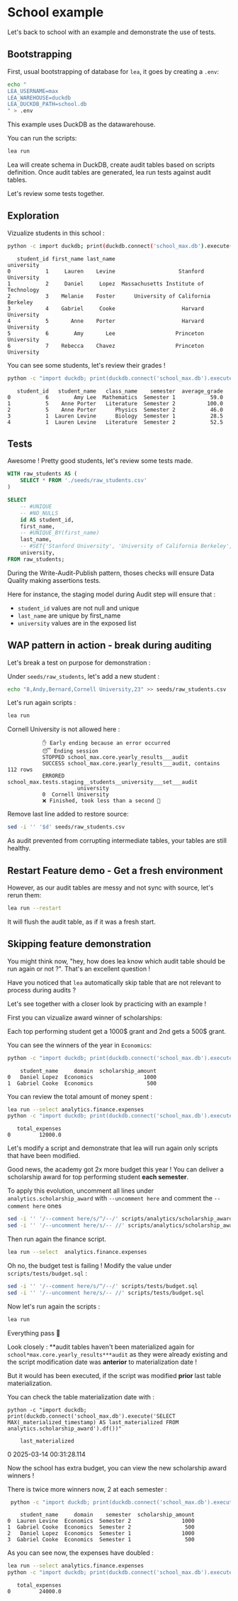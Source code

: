 # School example

Let's back to school with an example and demonstrate the use of tests.

## Bootstrapping

First, usual bootstrapping of database for `lea`, it goes by creating a `.env`:

```sh
echo "
LEA_USERNAME=max
LEA_WAREHOUSE=duckdb
LEA_DUCKDB_PATH=school.db
" > .env
```

This example uses DuckDB as the datawarehouse.

You can run the scripts:

```sh
lea run
```

Lea will create schema in DuckDB, create audit tables based on scripts definition.
Once audit tables are generated, lea run tests against audit tables.

Let's review some tests together.

## Exploration

Vizualize students in this school :

```sh
python -c import duckdb; print(duckdb.connect('school_max.db').execute('SELECT student_id, first_name, last_name, university FROM staging.students').df())
```

```
   student_id first_name last_name                             university
0           1     Lauren    Levine                    Stanford University
1           2     Daniel     Lopez  Massachusetts Institute of Technology
2           3    Melanie    Foster      University of California Berkeley
3           4    Gabriel     Cooke                     Harvard University
4           5       Anne    Porter                     Harvard University
5           6        Amy       Lee                   Princeton University
6           7    Rebecca    Chavez                   Princeton University
```

You can see some students, let's review their grades !

```sh
python -c "import duckdb; print(duckdb.connect('school_max.db').execute('SELECT student_id, student_name, class_name, semester, average_grade FROM core.yearly_results USING SAMPLE 5').df())"
```

```
   student_id   student_name   class_name    semester  average_grade
0           6        Amy Lee  Mathematics  Semester 1           59.0
1           5    Anne Porter   Literature  Semester 2          100.0
2           5    Anne Porter      Physics  Semester 2           46.0
3           1  Lauren Levine      Biology  Semester 1           28.5
4           1  Lauren Levine   Literature  Semester 2           52.5
```

## Tests

Awesome ! Pretty good students, let's review some tests made.

```sql
WITH raw_students AS (
    SELECT * FROM './seeds/raw_students.csv'
)

SELECT
    -- #UNIQUE
    -- #NO_NULLS
    id AS student_id,
    first_name,
    -- #UNIQUE_BY(first_name)
    last_name,
    -- #SET{'Stanford University', 'University of California Berkeley', 'Princeton University', 'Harvard University', 'Massachusetts Institute of Technology'}
    university,
FROM raw_students;
```

During the Write-Audit-Publish pattern, thoses checks will ensure Data Quality making assertions tests.

Here for instance, the staging model during Audit step will ensure that :

- `student_id` values are not null and unique
- `last_name` are unique by first_name
- `university` values are in the exposed list

## WAP pattern in action - break during auditing

Let's break a test on purpose for demonstration :

Under `seeds/raw_students`, let's add a new student :

```sh
echo "8,Andy,Bernard,Cornell University,23" >> seeds/raw_students.csv
```

Let's run again scripts :

```sh
lea run
```

Cornell University is not allowed here :

```
           ✋ Early ending because an error occurred
           😴 Ending session
           STOPPED school_max.core.yearly_results___audit
           SUCCESS school_max.core.yearly_results___audit, contains 112 rows
           ERRORED school_max.tests.staging__students__university___set___audit
                      university
           0  Cornell University
           ❌ Finished, took less than a second 🚀

```

Remove last line added to restore source:

```sh
sed -i '' '$d' seeds/raw_students.csv
```

As audit prevented from corrupting intermediate tables, your tables
are still healthy.

## Restart Feature demo - Get a fresh environment

However, as our audit tables are messy and not sync with source, let's rerun them:

```sh
lea run --restart
```

It will flush the audit table, as if it was a fresh start.

## Skipping feature demonstration

You might think now, "hey, how does lea know which audit table should be run again
or not ?". That's an excellent question !

Have you noticed that `lea` automatically skip table that are not relevant to process during audits ?

Let's see together with a closer look by practicing with an example !

First you can vizualize award winner of scholarships:

Each top performing student get a 1000$ grant and 2nd gets a 500$ grant.

You can see the winners of the year in `Economics`:

```sh
python -c "import duckdb; print(duckdb.connect('school_max.db').execute('SELECT student_name, domain, scholarship_amount FROM analytics.scholarship_award WHERE domain = \'Economics\'').df())"
```

```
    student_name     domain  scholarship_amount
0   Daniel Lopez  Economics                1000
1  Gabriel Cooke  Economics                 500

```

You can review the total amount of money spent :

```sh
lea run --select analytics.finance.expenses
python -c "import duckdb; print(duckdb.connect('school_max.db').execute('SELECT total_expenses FROM analytics.finance__expenses').df())"
```

```
   total_expenses
0         12000.0

```

Let's modify a script and demonstrate that lea will run again only scripts that have been modified.

Good news, the academy got 2x more budget this year ! You can deliver a scholarship award
for top performing student **each semester**.

To apply this evolution, uncomment all lines under `analytics.scholarship_award` with `--uncomment here` and comment the `--comment here` ones

```sh
sed -i '' '/--comment here/s/^/--/' scripts/analytics/scholarship_award.sql
sed -i '' '/--uncomment here/s/-- //' scripts/analytics/scholarship_award.sql
```

Then run again the finance script.

```sh
lea run --select  analytics.finance.expenses
```

Oh no, the budget test is failing ! Modify the value under `scripts/tests/budget.sql` :

```sh
sed -i '' '/--comment here/s/^/--/' scripts/tests/budget.sql
sed -i '' '/--uncomment here/s/-- //' scripts/tests/budget.sql
```

Now let's run again the scripts :

```sh
lea run
```

Everything pass 🎉

Look closely : **audit tables haven't been materialized again for `school*max.core.yearly_results***audit`
as they were already existing and the script modification date was **anterior** to materialization date !

But it would has been executed, if the script was modified **prior** last table materialization.

You can check the table materialization date with :

```
python -c "import duckdb; print(duckdb.connect('school_max.db').execute('SELECT MAX(_materialized_timestamp) AS last_materialized FROM analytics.scholarship_award').df())"
```

        last_materialized

0 2025-03-14 00:31:28.114

Now the school has extra budget, you can view the new scholarship award winners !

There is twice more winners now, 2 at each semester :

```sh
 python -c "import duckdb; print(duckdb.connect('school_max.db').execute('SELECT student_name, domain, semester, scholarship_amount FROM analytics.scholarship_award WHERE domain = \'Economics\'').df())"
```

```
    student_name     domain    semester  scholarship_amount
0  Lauren Levine  Economics  Semester 2                1000
1  Gabriel Cooke  Economics  Semester 2                 500
2   Daniel Lopez  Economics  Semester 1                1000
3  Gabriel Cooke  Economics  Semester 1                 500
```

As you can see now, the expenses have doubled :

```sh
lea run --select analytics.finance.expenses
python -c "import duckdb; print(duckdb.connect('school_max.db').execute('SELECT total_expenses FROM analytics.finance__expenses').df())"
```

```
   total_expenses
0         24000.0

```
